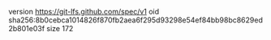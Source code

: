 version https://git-lfs.github.com/spec/v1
oid sha256:8b0cebca1014826f870fb2aea6f295d93298e54ef84bb98bc8629ed2b801e03f
size 172
